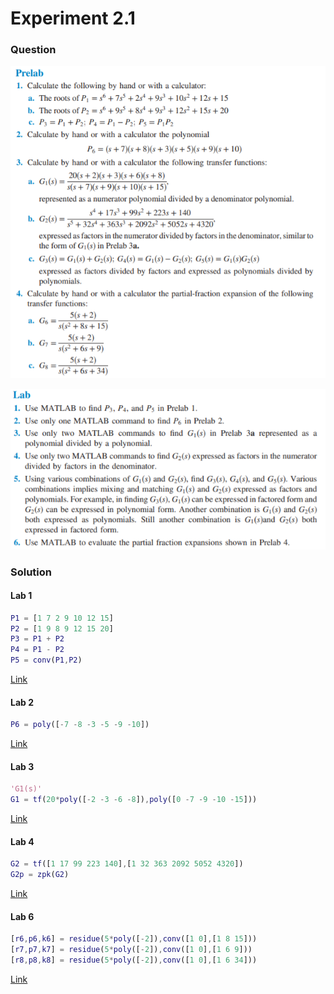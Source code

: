 # Experiment 2.1
### Question
![Experiment-2-1-Prelab](https://github.com/Offliners/NTNU-ME-Automatic-Control-Lab/blob/master/Week%203/Experiment-2-1/Experiment-2-1-Prelab.PNG)

![Experiment-2-1-Lab](https://github.com/Offliners/NTNU-ME-Automatic-Control-Lab/blob/master/Week%203/Experiment-2-1/Experiment-2-1-Lab.PNG)
### Solution
#### Lab 1
```matlab
P1 = [1 7 2 9 10 12 15]
P2 = [1 9 8 9 12 15 20]
P3 = P1 + P2
P4 = P1 - P2
P5 = conv(P1,P2)
```
[Link](Experiment_2_1_1.m)

#### Lab 2
```matlab
P6 = poly([-7 -8 -3 -5 -9 -10])
```
[Link](Experiment_2_1_2.m)

#### Lab 3
```matlab
'G1(s)'
G1 = tf(20*poly([-2 -3 -6 -8]),poly([0 -7 -9 -10 -15]))
```
[Link](Experiment_2_1_3.m)

#### Lab 4
```matlab
G2 = tf([1 17 99 223 140],[1 32 363 2092 5052 4320])
G2p = zpk(G2)
```
[Link](Experiment_2_1_4.m)

#### Lab 6
```matlab
[r6,p6,k6] = residue(5*poly([-2]),conv([1 0],[1 8 15]))
[r7,p7,k7] = residue(5*poly([-2]),conv([1 0],[1 6 9]))
[r8,p8,k8] = residue(5*poly([-2]),conv([1 0],[1 6 34]))
```
[Link](Experiment_2_1_6.m)
